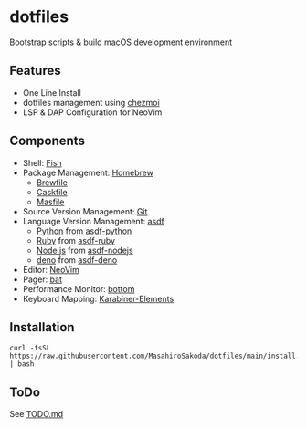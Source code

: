 # dotfiles
Bootstrap scripts & build macOS development environment

## Features
* One Line Install
* dotfiles management using [chezmoi](https://github.com/twpayne/chezmoi)
* LSP & DAP Configuration for NeoVim

## Components
* Shell: [Fish](https://github.com/fish-shell/fish-shell)
* Package Management: [Homebrew](https://brew.sh)
  * [Brewfile](https://github.com/MasahiroSakoda/dotfiles/blob/main/dot_config/homebrew/Brewfile.tmpl)
  * [Caskfile](https://github.com/MasahiroSakoda/dotfiles/blob/main/dot_config/homebrew/Caskfile.tmpl)
  * [Masfile](https://github.com/MasahiroSakoda/dotfiles/blob/main/dot_config/homebrew/Masfile)
* Source Version Management: [Git](https://github.com/git/git)
* Language Version Management: [asdf](https://github.com/asdf-vm/asdf)
  * [Python](https://www.python.org/) from [asdf-python](https://github.com/asdf-community/asdf-python)
  * [Ruby](https://www.ruby-lang.org/) from [asdf-ruby](https://github.com/asdf-vm/asdf-ruby)
  * [Node.js](https://nodejs.org/) from [asdf-nodejs](https://github.com/asdf-vm/asdf-nodejs)
  * [deno](https://deno.com/) from [asdf-deno](https://github.com/asdf-community/asdf-deno)
* Editor: [NeoVim](https://github.com/neovim/neovim)
* Pager: [bat](https://github.com/sharkdp/bat)
* Performance Monitor: [bottom](https://github.com/ClementTsang/bottom)
* Keyboard Mapping: [Karabiner-Elements](https://karabiner-elements.pqrs.org/)

## Installation
```
curl -fsSL https://raw.githubusercontent.com/MasahiroSakoda/dotfiles/main/install.sh | bash
```

## ToDo
See [TODO.md](https://github.com/MasahiroSakoda/dotfiles/blob/main/TODO.md)
